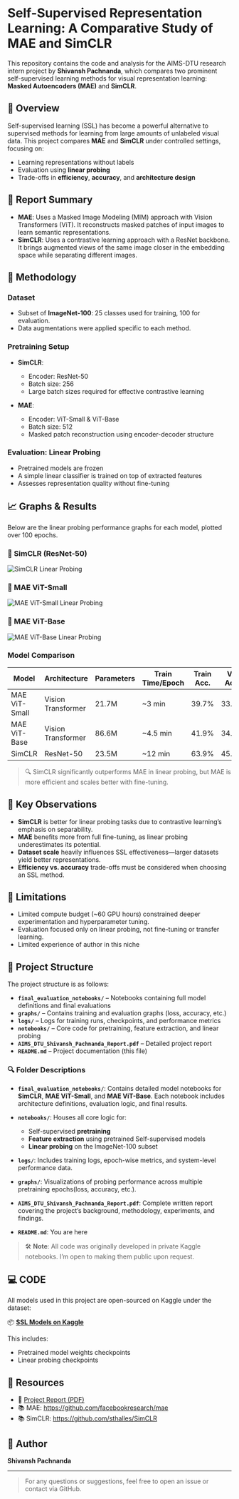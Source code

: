 # Self-Supervised Representation Learning: A Comparative Study of MAE and SimCLR

This repository contains the code and analysis for the AIMS-DTU research intern project by **Shivansh Pachnanda**, which compares two prominent self-supervised learning methods for visual representation learning: **Masked Autoencoders (MAE)** and **SimCLR**.

## 📘 Overview

Self-supervised learning (SSL) has become a powerful alternative to supervised methods for learning from large amounts of unlabeled visual data. This project compares **MAE** and **SimCLR** under controlled settings, focusing on:

- Learning representations without labels
- Evaluation using **linear probing**
- Trade-offs in **efficiency**, **accuracy**, and **architecture design**



## 📄 Report Summary

- **MAE**: Uses a Masked Image Modeling (MIM) approach with Vision Transformers (ViT). It reconstructs masked patches of input images to learn semantic representations.
- **SimCLR**: Uses a contrastive learning approach with a ResNet backbone. It brings augmented views of the same image closer in the embedding space while separating different images.

## 🧪 Methodology

### Dataset

- Subset of **ImageNet-100**: 25 classes used for training, 100 for evaluation.
- Data augmentations were applied specific to each method.

### Pretraining Setup

- **SimCLR**:
  - Encoder: ResNet-50
  - Batch size: 256
  - Large batch sizes required for effective contrastive learning

- **MAE**:
  - Encoder: ViT-Small & ViT-Base
  - Batch size: 512
  - Masked patch reconstruction using encoder-decoder structure

### Evaluation: Linear Probing

- Pretrained models are frozen
- A simple linear classifier is trained on top of extracted features
- Assesses representation quality without fine-tuning

## 📈 Graphs & Results

Below are the linear probing performance graphs for each model, plotted over 100 epochs.

### 🔹 SimCLR (ResNet-50)
![SimCLR Linear Probing](graphs/simCRL_Linear_Probing.png)

### 🔹 MAE ViT-Small
![MAE ViT-Small Linear Probing](graphs/MAE_VIT_Small_Linear_Probing.png)

### 🔹 MAE ViT-Base
![MAE ViT-Base Linear Probing](graphs/MAE_VIT_Base_Linear_Probing.png)

### Model Comparison

| Model        | Architecture        | Parameters | Train Time/Epoch | Train Acc. | Val Acc. |
|--------------|---------------------|------------|------------------|------------|----------|
| MAE ViT-Small| Vision Transformer  | 21.7M      | ~3 min           | 39.7%      | 33.7%    |
| MAE ViT-Base | Vision Transformer  | 86.6M      | ~4.5 min         | 41.9%      | 34.0%    |
| SimCLR       | ResNet-50           | 23.5M      | ~12 min          | 63.9%      | 45.7%    |

> 🔍 SimCLR significantly outperforms MAE in linear probing, but MAE is more efficient and scales better with fine-tuning.

## 📌 Key Observations

- **SimCLR** is better for linear probing tasks due to contrastive learning’s emphasis on separability.
- **MAE** benefits more from full fine-tuning, as linear probing underestimates its potential.
- **Dataset scale** heavily influences SSL effectiveness—larger datasets yield better representations.
- **Efficiency vs. accuracy** trade-offs must be considered when choosing an SSL method.

## 🚧 Limitations

- Limited compute budget (~60 GPU hours) constrained deeper experimentation and hyperparameter tuning.
- Evaluation focused only on linear probing, not fine-tuning or transfer learning.
- Limited experience of author in this niche

## 📁 Project Structure

The project structure is as follows:

- **`final_evaluation_notebooks/`** – Notebooks containing full model definitions and final evaluations  
- **`graphs/`** – Contains training and evaluation graphs (loss, accuracy, etc.)  
- **`logs/`** – Logs for training runs, checkpoints, and performance metrics  
- **`notebooks/`** – Core code for pretraining, feature extraction, and linear probing  
- **`AIMS_DTU_Shivansh_Pachnanda_Report.pdf`** – Detailed project report  
- **`README.md`** – Project documentation (this file)  


### 🔍 Folder Descriptions

- **`final_evaluation_notebooks/`**: Contains detailed model notebooks for **SimCLR**, **MAE ViT-Small**, and **MAE ViT-Base**. Each notebook includes architecture definitions, evaluation logic, and final results.

- **`notebooks/`**: Houses all core logic for:
  - Self-supervised **pretraining**
  - **Feature extraction** using pretrained Self-supervised models
  - **Linear probing** on the ImageNet-100 subset

- **`logs/`**: Includes training logs, epoch-wise metrics, and system-level performance data.

- **`graphs/`**: Visualizations of probing performance across multiple pretraining epochs(loss, accuracy, etc.).

- **`AIMS_DTU_Shivansh_Pachnanda_Report.pdf`**: Complete written report covering the project’s background, methodology, experiments, and findings.

- **`README.md`**: You are here

> 🛠 **Note**: All code was originally developed in private Kaggle notebooks. I’m open to making them public upon request.


## 💻 CODE

All models used in this project are open-sourced on Kaggle under the dataset:

📦 **[SSL Models on Kaggle](https://www.kaggle.com/datasets/harishchanderprivate/ssl-models)**

This includes:
- Pretrained model weights checkpoints
- Linear probing checkpoints

## 🔗 Resources

- 📄 [Project Report (PDF)](./AIMS_DTU_Shivansh_Pachnanda_Report.pdf)
- 📚 MAE: https://github.com/facebookresearch/mae  
- 📚 SimCLR: https://github.com/sthalles/SimCLR

## 🧠 Author

**Shivansh Pachnanda**  

---

> For any questions or suggestions, feel free to open an issue or contact via GitHub.
